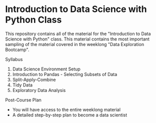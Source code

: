 # Introduction to Data Science with Python Class

This repository contains all of the material for the "Introduction to Data Science with Python" class. This material contains the most important sampling of the material covered in the weeklong "Data Exploration Bootcamp".

Syllabus

1. Data Science Environment Setup
2. Introduction to Pandas - Selecting Subsets of Data
3. Split-Apply-Combine
4. Tidy Data
5. Exploratory Data Analysis

Post-Course Plan
* You will have access to the entire weeklong material
* A detailed step-by-step plan to become a data scientist
